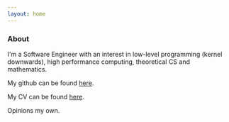 ```yaml
---
layout: home
---
```


### About
I'm a Software Engineer with an interest in low-level programming (kernel downwards), high performance computing, theoretical CS and mathematics.

My github can be found [here](https://www.github.com/nasherm).

My CV can be found [here](/assets/main.pdf).

Opinions my own.
